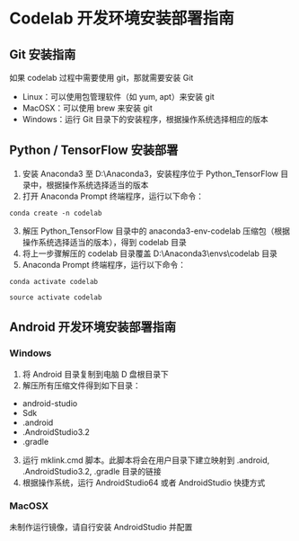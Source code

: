 # Codelab 开发环境安装部署指南

## Git 安装指南
如果 codelab 过程中需要使用 git，那就需要安装 Git

 * Linux：可以使用包管理软件（如 yum, apt）来安装 git
 * MacOSX：可以使用 brew 来安装 git
 * Windows：运行 Git 目录下的安装程序，根据操作系统选择相应的版本

## Python / TensorFlow 安装部署
1. 安装 Anaconda3 至 D:\Anaconda3，安装程序位于 Python_TensorFlow 目录中，根据操作系统选择适当的版本
2. 打开 Anaconda Prompt 终端程序，运行以下命令：
```
conda create -n codelab
```
3. 解压 Python_TensorFlow 目录中的 anaconda3-env-codelab 压缩包（根据操作系统选择适当的版本），得到 codelab 目录
4. 将上一步骤解压的 codelab 目录覆盖 D:\Anaconda3\envs\codelab 目录
5.  Anaconda Prompt 终端程序，运行以下命令：
```Windows
conda activate codelab
```
```MacOSX
source activate codelab
```

## Android 开发环境安装部署指南

### Windows
1. 将 Android 目录复制到电脑 D 盘根目录下
2. 解压所有压缩文件得到如下目录：
 * android-studio
 * Sdk
 * .android
 * .AndroidStudio3.2
 * .gradle
 3. 运行 mklink.cmd 脚本。此脚本将会在用户目录下建立映射到 .android, .AndroidStudio3.2, .gradle 目录的链接
 4. 根据操作系统，运行 AndroidStudio64 或者 AndroidStudio 快捷方式

 ### MacOSX
 未制作运行镜像，请自行安装 AndroidStudio 并配置